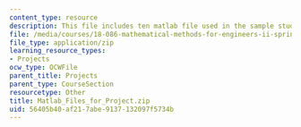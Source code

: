 ```yaml
---
content_type: resource
description: This file includes ten matlab file used in the sample student project.
file: /media/courses/18-086-mathematical-methods-for-engineers-ii-spring-2006/56405b40af217abe9137132097f5734b_Matlab_Files_for_Project.zip
file_type: application/zip
learning_resource_types:
- Projects
ocw_type: OCWFile
parent_title: Projects
parent_type: CourseSection
resourcetype: Other
title: Matlab_Files_for_Project.zip
uid: 56405b40-af21-7abe-9137-132097f5734b
---
```

